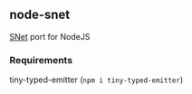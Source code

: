 ## node-snet

[SNet](https://github.com/SLMP-Team/SNET/) port for NodeJS

### Requirements

tiny-typed-emitter (`npm i tiny-typed-emitter`)